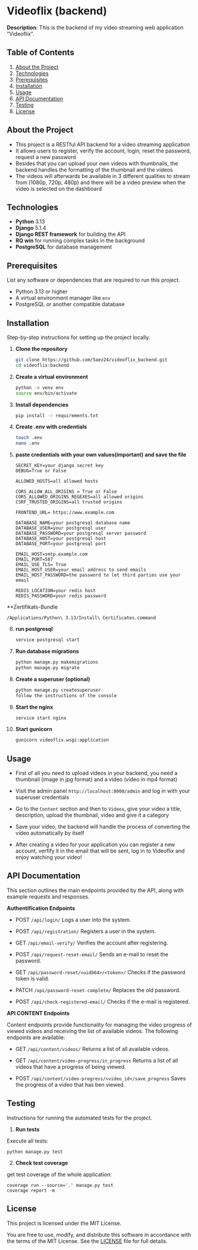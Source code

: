 # Videoflix (backend)

**Description**: This is the backend of my video streaming web application "Videoflix".

## Table of Contents

1. [About the Project](#about-the-project)
2. [Technologies](#technologies)
3. [Prerequisites](#prerequisites)
4. [Installation](#installation)
5. [Usage](#usage)
6. [API Documentation](#api-documentation)
7. [Testing](#testing)
8. [License](#license)

## About the Project

- This project is a RESTful API backend for a video streaming application
- It allows users to register, verify the account, login, reset the password, request a new password
- Besides that you can upload your own videos with thumbnails, the backend handles the formatting of the thumbnail and the videos
- The videos will afterwards be available in 3 different qualities to stream from (1080p, 720p, 480p) and there will be a video preview when the video is selected on the dashboard

## Technologies

- **Python** 3.13
- **Django** 5.1.4
- **Django REST framework** for building the API
- **RQ win** for running complex tasks in the background
- **PostgreSQL** for database management

## Prerequisites

List any software or dependencies that are required to run this project.

- Python 3.13 or higher
- A virtual environment manager like `env`
- PostgreSQL or another compatible database

## Installation

Step-by-step instructions for setting up the project locally.

1. **Clone the repository**

   ```bash
   git clone https://github.com/Saez24/videoflix_backend.git
   cd videoflix:backend

   ```

2. **Create a virtual environment**

   ```bash
   python -m venv env
   source env/bin/activate

   ```

3. **Install dependencies**

   ```bash
   pip install -r requirements.txt

   ```

4. **Create .env with credentials**

   ```bash
   touch .env
   nano .env

   ```

5. **paste credentials with your own values(important) and save the file**

   ```bash"
   SECRET_KEY=your django secret key
   DEBUG=True or False

   ALLOWED_HOSTS=all allowed hosts

   CORS_ALLOW_ALL_ORIGINS = True or False
   CORS_ALLOWED_ORIGINS_REGEXES=all allowed origins
   CSRF_TRUSTED_ORIGINS=all trusted origins

   FRONTEND_URL= https://www.example.com

   DATABASE_NAME=your postgresql database name
   DATABASE_USER=your postgresql user
   DATABASE_PASSWORD=your postgresql server password
   DATABASE_HOST=your postgresql host
   DATABASE_PORT=your postgresql port

   EMAIL_HOST=smtp.example.com
   EMAIL_PORT=587
   EMAIL_USE_TLS= True 
   EMAIL_HOST_USER=your email address to send emails
   EMAIL_HOST_PASSWORD=the password to let third parties use your email

   REDIS_LOCATION=your redis host
   REDIS_PASSWORD=your redis password

   ```

  **Zertifikats-Bundle
  
   ```bash"
   /Applications/Python\ 3.13/Install\ Certificates.command
   ```

6. **run postgresql**

   ```bash
   service postgresql start

   ```

7. **Run database migrations**

   ```bash
   python manage.py makemigrations
   python manage.py migrate


   ```

8. **Create a superuser (optional)**

   ```bash
   python manage.py createsuperuser
   follow the instructions of the console

   ```

9. **Start the nginx**

   ```bash
   service start nginx

   ```

10. **Start gunicorn**

    ```bash
    gunicorn videoflix.wsgi:application
    ```

## Usage

- First of all you need to upload videos in your backend, you need a thumbnail (image in jpg format) and a video (video in mp4 format)
- Visit the admin panel `http://localhost:8000/admin` and log in with your superuser credentials
- Go to the `Content` section and then to `Videos`, give your video a title, description, upload the thumbnail, video and give it a category
- Save your video, the backend will handle the process of converting the video automatically by itself

- After creating a video for your application you can register a new account, verfify it in the email that will be sent, log in to Videoflix and enjoy watching your video!

## API Documentation

This section outlines the main endpoints provided by the API, along with example requests and responses.

**Authentification Endpoints**

- POST `/api/login/`
  Logs a user into the system.

- POST `/api/registration/`
  Registers a user in the system.

- GET `/api/email-verify/`
  Verifies the account after registering.

- POST `/api/request-reset-email/`
  Sends an e-mail to reset the password.

- GET `/api/password-reset/<uidb64>/<token>/`
  Checks if the password token is valid.

- PATCH `/api/password-reset-complete/`
  Replaces the old password.

- POST `/api/check-registered-email/`
  Checks if the e-mail is registered.

**API CONTENT Endpoints**

Content endpoints provide functionality for managing the video progress of viewed videos and receiving the list of available videos. The following endpoints are available:

- GET `/api/content/videos/`
  Returns a list of all available videos.

- GET `/api/content/video-progress/in_progress`
  Returns a list of all videos that have a progress of being viewed.

- POST `/api/content/video-progress/<video_id>/save_progress`
  Saves the progress of a video that has ben viewed.

## Testing

Instructions for running the automated tests for the project.

1. **Run tests**

Execute all tests:

    python manage.py test

2. **Check test coverage**

get test coverage of the whole application:

    coverage run --source='.' manage.py test
    coverage report -m

## License

This project is licensed under the MIT License.

You are free to use, modify, and distribute this software in accordance with the terms of the MIT License. See the [LICENSE](LICENSE) file for full details.
